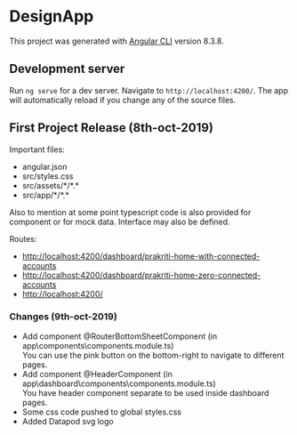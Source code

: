 # DesignApp

This project was generated with [Angular CLI](https://github.com/angular/angular-cli) version 8.3.8.

## Development server

Run `ng serve` for a dev server. Navigate to `http://localhost:4200/`. The app will automatically reload if you change any of the source files.

## First Project Release (8th-oct-2019)

Important files:
<ul>
<li>angular.json</li>
<li>src/styles.css</li>
<li>src/assets/*/*.*</li>
<li>src/app/*/*.*</li>
</ul>

Also to mention at some point typescript code is also provided for component or for mock data. Interface may also be defined.

Routes:
<ul>
<li>
<a href="http://localhost:4200/dashboard/prakriti-home-with-connected-accounts" target="_blank">
http://localhost:4200/dashboard/prakriti-home-with-connected-accounts
</a>
</li>
<li>
<a href="http://localhost:4200/dashboard/prakriti-home-zero-connected-accounts" target="_blank">
http://localhost:4200/dashboard/prakriti-home-zero-connected-accounts
</a>
</li>
<li>
<a href="http://localhost:4200/" target="_blank">
http://localhost:4200/
</a>
</li>
</ul>

### Changes (9th-oct-2019)

<ul>
<li>
Add component @RouterBottomSheetComponent (in app\components\components.module.ts)
<br>
You can use the pink button on the bottom-right to navigate to different pages.
</li>
<li>
Add component @HeaderComponent (in app\dashboard\components\components.module.ts)
<br>
You have header component separate to be used inside dashboard pages.
</li>
<li>
Some css code pushed to global styles.css
</li>
<li>
Added Datapod svg logo
</li>
<ul>



